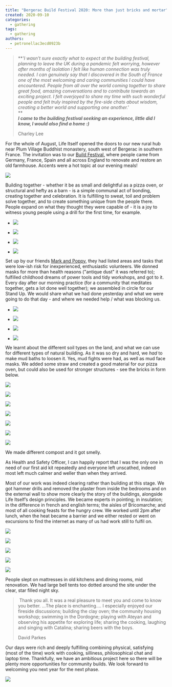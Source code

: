 ```yaml
---
title: "Bergerac Build Festival 2020: More than just bricks and mortar"
created: 2020-09-10
categories: 
  - gathering
tags: 
  - gathering
authors: 
  - petronellac3ecd0923b
---
```


> **_'I wasn’t sure exactly what to expect at the building festival, planning to leave the UK during a pandemic felt worrying, however after months of isolation I felt like human connection was truly needed. I can genuinely say that I discovered in the South of France one of the most welcoming and caring communities I could have encountered. People from all over the world coming together to share great food, amazing conversations and to contribute towards an exciting project. I felt overjoyed to share my time with such wonderful people and felt truly inspired by the fire-side chats about wisdom, creating a better world and supporting one another.'_  
> **  
> **_I came to the building festival seeking an experience, little did I know, I would also find a home :)_** 
> 
> Charley Lee

For the whole of August, Life Itself opened the doors to our new rural hub near Plum Village Buddhist monastery, south west of Bergerac in southern France. The invitation was to our [Build Festival,](https://lifeitself.org/2020/07/10/calling-all-diggers-and-dreamers/) where people came from Germany, France, Spain and all across England to renovate and restore an old farmhouse. Accents were a hot topic at our evening meals!

![](https://artearthtech.files.wordpress.com/2020/09/img_4043.jpg?w=1024)

Building together - whether it be as small and delightful as a pizza oven, or structural and hefty as a barn - is a simple communal act of bonding, creating together and celebration. It is fulfilling to sweat, toil and problem solve together, and to create something unique from the people there. People expand on what they thought they were capable of - it is a joy to witness young people using a drill for the first time, for example. 

- ![](https://artearthtech.files.wordpress.com/2020/09/img_20200814_103807.jpg?w=768)
    
- ![](https://artearthtech.files.wordpress.com/2020/09/whatsapp-image-2020-08-19-at-14.29.43-1-1.jpg?w=768)
    
- ![](https://artearthtech.files.wordpress.com/2020/09/whatsapp-image-2020-08-19-at-14.32.23-1.jpg?w=768)
    
- ![](https://artearthtech.files.wordpress.com/2020/09/img_20200823_200544.jpg?w=768)
    

Set up by our friends [Mark and Poppy](http://www.markandpoppy.com), they had listed areas and tasks that were low-ish risk for inexperienced, enthusiastic volunteers. We donned masks for more than health reasons ("antique dust" it was referred to); fulfilled childhood dreams of power tools and tidy workshops, and got to it. Every day after our morning practice (for a community that meditates together, gets a lot done well together); we assembled in circle for our Stand Up. We would share what we had done yesterday and what we were going to do that day - and where we needed help / what was blocking us. 

- ![](https://artearthtech.files.wordpress.com/2020/09/whatsapp-image-2020-08-19-at-14.46.39.jpg?w=1024)
    
- ![](https://artearthtech.files.wordpress.com/2020/09/whatsapp-image-2020-08-19-at-14.46.51-1.jpg?w=1024)
    
- ![](https://artearthtech.files.wordpress.com/2020/09/d19bd5e0-2483-4f4e-8f89-a525c06a8bbb.jpg?w=580)
    
- ![](https://artearthtech.files.wordpress.com/2020/09/whatsapp-image-2020-08-19-at-14.46.54.jpg?w=580)
    

We learnt about the different soil types on the land, and what we can use for different types of natural building. As it was so dry and hard, we _had_ to make mud baths to loosen it. Yes, mud fights were had, as well as mud face masks. We added some straw and created a good material for our pizza oven, but could also be used for stronger structures - see the bricks in form below. 

![](assets/images/whatsapp-image-2020-08-19-at-14.46.48-1-1.jpg)

![](assets/images/img_20200825_110005-2.jpg)

![](assets/images/img_20200816_174902.jpg)

![](assets/images/img_20200828_201247.jpg)

![](assets/images/img_20200828_193916.jpg)

![](assets/images/img_20200825_112438.jpg)

![](assets/images/img_3945.jpg)

We made different compost and it got smelly. 

As Health and Safety Officer, I can happily report that I was the only one in need of our first aid kit repeatedly and everyone left unscathed, indeed most left much calmer and weller than when they arrived.

Most of our work was indeed clearing rather than building at this stage. We got hammer drills and removed the plaster from inside the bedrooms and on the external wall to show more clearly the story of the buildings, alongside Life Itself’s design principles. We became experts in pointing; in insulation; in the difference in french and english terms; the aisles of Bricomarche; and most of all cooking feasts for the hungry crew. We worked until 2pm after lunch, when the heat became a barrier and we either rested or went on excursions to find the internet as many of us had work still to fulfil on. 

![](assets/images/img_20200824_105507-1.jpg)

![](assets/images/img_20200814_124703-1.jpg)

![](assets/images/whatsapp-image-2020-08-19-at-14.29.57-1.jpg)

![](assets/images/img_20200823_122420-1.jpg)

![](assets/images/img_20200825_205219-1.jpg)

People slept on mattresses in old kitchens and dining rooms, mid renovation. We had large bell tents too dotted around the site under the clear, star filled night sky. 

>  Thank you all. It was a real pleasure to meet you and come to know you better. ...The place is enchanting.... I especially enjoyed our fireside discussions; building the clay oven; the community housing workshop; swimming in the Dordogne; playing with Ateyan and observing his appetite for exploring life; sharing the cooking, laughing and singing with Catalina; sharing beers with the boys.
> 
> David Parkes

Our days were rich and deeply fulfilling combining physical, satisfying (most of the time) work with cooking, silliness, philosophical chat and laptop time. Thankfully, we have an ambitious project here so there will be plenty more opportunities for community builds. We look forward to welcoming you next year for the next phase.

![](https://artearthtech.files.wordpress.com/2020/09/img_20200816_174809.jpg?w=1024)
